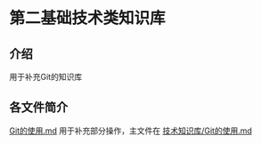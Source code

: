# 第二基础技术类知识库
## 介绍
用于补充Git的知识库

## 各文件简介
[Git的使用.md](Git的使用.md) 用于补充部分操作，主文件在 [技术知识库/Git的使用.md](https://gitee.com/SMBU-POLARBEAR/knowledge_base/blob/master/Git%E7%9A%84%E4%BD%BF%E7%94%A8.md)
